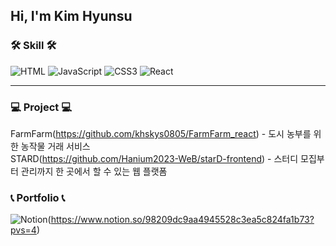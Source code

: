   ## Hi, I'm Kim Hyunsu
  ### 🛠 Skill 🛠
  ![HTML](https://img.shields.io/badge/HTML5-E34F26?style=for-the-badge&logo=html5&logoColor=white)
  ![JavaScript](https://img.shields.io/badge/JavaScript-F7DF1E?style=for-the-badge&logo=JavaScript&logoColor=white)
  ![CSS3](https://img.shields.io/badge/CSS3-1572B6?style=for-the-badge&logo=css3&logoColor=white)
  ![React](https://img.shields.io/badge/React-20232A?style=for-the-badge&logo=react&logoColor=61DAFB)

  <hr/>

  ### 💻 Project 💻
  FarmFarm(https://github.com/khskys0805/FarmFarm_react) - 도시 농부를 위한 농작물 거래 서비스
  <br/>
  STARD(https://github.com/Hanium2023-WeB/starD-frontend) - 스터디 모집부터 관리까지 한 곳에서 할 수 있는 웹 플랫폼

  ### 📞 Portfolio 📞
  ![Notion](https://img.shields.io/badge/Notion-%23000000.svg?style=for-the-badge&logo=notion&logoColor=white)(https://www.notion.so/98209dc9aa4945528c3ea5c824fa1b73?pvs=4)

<!--
**khskys0805/khskys0805** is a ✨ _special_ ✨ repository because its `README.md` (this file) appears on your GitHub profile.

Here are some ideas to get you started:

- 🔭 I’m currently working on ...
- 🌱 I’m currently learning ...
- 👯 I’m looking to collaborate on ...
- 🤔 I’m looking for help with ...
- 💬 Ask me about ...
- 📫 How to reach me: ...
- 😄 Pronouns: ...
- ⚡ Fun fact: ...
-->
